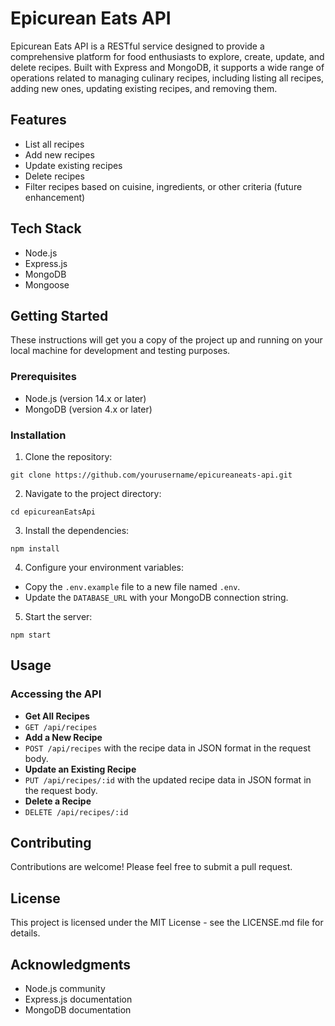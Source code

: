 # Epicurean Eats API

Epicurean Eats API is a RESTful service designed to provide a comprehensive platform for food enthusiasts to explore, create, update, and delete recipes. Built with Express and MongoDB, it supports a wide range of operations related to managing culinary recipes, including listing all recipes, adding new ones, updating existing recipes, and removing them.

## Features

- List all recipes
- Add new recipes
- Update existing recipes
- Delete recipes
- Filter recipes based on cuisine, ingredients, or other criteria (future enhancement)

## Tech Stack

- Node.js
- Express.js
- MongoDB
- Mongoose

## Getting Started

These instructions will get you a copy of the project up and running on your local machine for development and testing purposes.

### Prerequisites

- Node.js (version 14.x or later)
- MongoDB (version 4.x or later)

### Installation

1. Clone the repository:
```
git clone https://github.com/yourusername/epicureaneats-api.git
```
2. Navigate to the project directory:
```
cd epicureanEatsApi
```
3. Install the dependencies:
```
npm install
```
4. Configure your environment variables:
- Copy the `.env.example` file to a new file named `.env`.
- Update the `DATABASE_URL` with your MongoDB connection string.
5. Start the server:
```
npm start
```

## Usage

### Accessing the API

- **Get All Recipes**
- `GET /api/recipes`
- **Add a New Recipe**
- `POST /api/recipes` with the recipe data in JSON format in the request body.
- **Update an Existing Recipe**
- `PUT /api/recipes/:id` with the updated recipe data in JSON format in the request body.
- **Delete a Recipe**
- `DELETE /api/recipes/:id`

## Contributing

Contributions are welcome! Please feel free to submit a pull request.

## License

This project is licensed under the MIT License - see the LICENSE.md file for details.

## Acknowledgments

- Node.js community
- Express.js documentation
- MongoDB documentation
